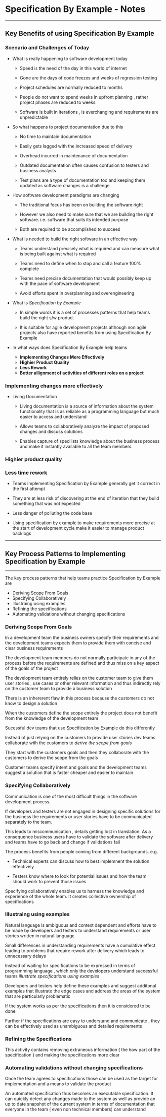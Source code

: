 # Specification By Example - Notes
---

##	Key Benefits of using Specification By Example


### Scenario and Challenges of Today

+ What is really happening to software development today 

	* Speed is the need of the day in this world of internet

	* Gone are the days of code freezes and weeks of regression testing
	
	* Project schedules are normally reduced to months 
	
	* People do not want to spend weeks in upfront planning , rather project phases are reduced to weeks

	* Software is built in iterations , is everchanging and requirements are unpredictable



+ So what happens to project documentation due to this	
	
	* No time to maintain documentation
	
	* Easily gets lagged with the increased speed of delivery 
	
	* Overhead incurred in maintenance of documentation

	* Outdated documentation often causes confusion to testers and business analysts

	* Test plans are a type of documentation too and keeping them updated as software changes is a challenge



+ How software development paradigms are changing

	* The traditional focus has been on building the software right 

	* However we also need to make sure that we are building the right software. i.e. software that suits its intended purpose

	* Both are required to be accomplished to succeed



+ What is needed to build the right software in an effective way 

	* Teams understand precisely what is required and can measure what is being built against what is required

	* Teams need to define when to stop and call a feature 100% complete 

	* Teams need precise documentation that would possibly keep up with the pace of software development

	* Avoid efforts spent in overplanning and overengineering



+ What is *Specification by Example*
	
	* In simple words it is a set of processes patterns that help teams build the right s/w product 

	* It is suitable for agile development projects although non agile projects also have reported benefits from using Specification By Example 



+ In what ways does Specification By Example help teams 
	
	* **Implementing Changes More Effectively**	
	* **Highier Product Quality** 
	* **Less Rework**
	* **Better allignment of activities of different roles on a project**


### Implementing changes more effectively

* Living Documentation

	+ Living documentation is a source of information about the system functionality that is as reliable as a programming language but much easier to access and understand 

	+  Allows teams to collaboratively analyze the impact of proposed changes and discuss solutions 

	+  Enables capture of specilists knowledge about the business process and make it instantly available to all the team members


### Highier product quality

  
### Less time rework 

* Teams implementing Specification by Example generally get it correct in the first attempt

* They are at less risk of discovering at the end of iteration that they build something that was not expected

* Less danger of polluting the code base 

* Using specification by example to make requirements more precise at the start of development cycle make it easier to manage product backlogs

---

##  Key Process Patterns to Implementing Specification by Example

---

The key process patterns that help teams practice Specification by Example are 

* 	Deriving Scope From Goals
* 	Specifying Collaboratively
* 	Illustraing using examples
* 	Refining the specifications
*	Automating validations without changing specifications

### Deriving Scope From Goals

In a development team the business owners specify their requirements and the development teams expects them to provide them
with concise and clear business requirements

The development team members do not normally participate in any of the process before the requirements are defined and thus 
miss on a key aspect of the goals of the project 

The development team  entirely relies on the customer team to give them user stories , use cases or other relevant information 
and thus indirectly rely on the customer team to provide a business solution 

There is an inhererent flaw in this process because the customers do not know to design a solution 

When the customers define the scope entirely the project does not benefit from the knowledge of the development team 

Sucessful dev teams that use Specification by Example do this differently

Instead of just relying on the customers to provide user stories dev teams collaborate with the customers to *derive the scope from goals*

They start with the customers goals and then they collaborate with the customers to derive the scope from the goals 

Customer teams specify intent and goals and the development teams suggest a solution that is faster cheaper and easier to maintain

### Specifying Collaboratively

Communication is one of the most difficult things in the software development process.

If developers and testers are not engaged in designing specific solutions for the business the requirements or user stories 
have to be communicated separately to the team. 

This leads to miscommunication , details getting lost in translation. As a consequence business users have to validate the software after delivery and teams have to go back and change if validations fail 

The process benefits from people coming from different backgrounds. 
e.g.

* Technical experts can discuss how to best implemnent the solution effectively 

* Testers know where to look for potential issues and how the team should work to prevent those issues 

Specifying collaboratively enables us to harness the knowledge and experience of the whole team. It creates collective ownership of specifications

### Illustraing using examples

Natural language is ambiguous and context dependent and efforts have to be made by developers and testers to understand requirements or user stories written in natural language 

Small differences in understanding requirements have a cumulative effect leading to problems that require rework after delivery which leads to unnecessary delays 

Instead of waiting for specifications to be expressed in terms of programming language , which only the developers understand successful teams *illustrate specifications using examples* 

Developers and testers help define these examples and suggest additonal examples that illustrate the edge cases and address the areas of the system that are particularly problematic 

If the system works as per the specifications then it is considered to be done 

Further if the specifications are easy to understand and communicate , they can be effectively used as unambiguous and detailed requirements


### Refining the Specifications 

This activity contains removing extraneous information ( the how part of the specification ) and making the specifications more clear

### Automating validations without changing specifications 

Once the team agrees to specifications those can be used as the target for implementation and a means to validate the product

An automated specification thus becomes an executable specification. It can quickly detect any changes made to the system as well as provide an up to date snapshot of the current system in terms of documentation that everyone in the team ( even non technical members) can understand











